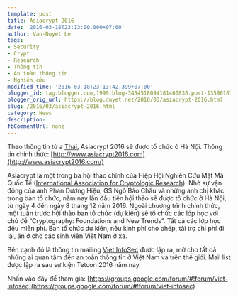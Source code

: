 ```yaml
---
template: post
title: Asiacrypt 2016
date: '2016-03-18T23:13:00.000+07:00'
author: Van-Duyet Le
tags:
- Security
- Crypt
- Research
- Thông tin
- An toàn thông tin
- Nghiên cứu
modified_time: '2016-03-18T23:13:42.399+07:00'
blogger_id: tag:blogger.com,1999:blog-3454518094181460838.post-1359018167700488405
blogger_orig_url: https://blog.duyet.net/2016/03/asiacrypt-2016.html
slug: /2016/03/asiacrypt-2016.html
category: News
description: 
fbCommentUrl: none
---
```


Theo thông tin từ a [Thái](http://vnhacker.blogspot.com/), Asiacrypt 2016 sẽ được tổ chức ở Hà Nội. Thông tin chính thức: [http://www.asiacrypt2016.com](http://www.asiacrypt2016.com/)

Asiacrypt là một trong ba hội thảo chính của Hiệp Hội Nghiên Cứu Mật Mã Quốc Tế ([International Association for Cryptologic Research](https://www.iacr.org/)). Nhờ sự vận động của anh Phan Dương Hiệu, GS Ngô Bảo Châu và những anh chị khác trong ban tổ chức, năm nay lần đầu tiên hội thảo sẽ được tổ chức ở Hà Nội, từ ngày 4 đến ngày 8 tháng 12 năm 2016.
Ngoài chương trình chính thức, một tuần trước hội thảo ban tổ chức (dự kiến) sẽ tổ chức các lớp học với chủ đề “Cryptography: Foundations and New Trends”. Tất cả các lớp học đều miễn phí. Ban tổ chức dự kiến, nếu kinh phí cho phép, tài trợ chi phí đi lại, ăn ở cho các sinh viên Việt Nam ở xa.

Bên cạnh đó là thông tin mailing [Viet InfoSec](https://groups.google.com/forum/#!forum/viet-infosec) được lập ra, mở cho tất cả những ai quan tâm đến an toàn thông tin ở Việt Nam và trên thế giới. Mail list được lập ra sau sự kiện Tetcon 2016 năm nay.

Nhấn vào đây để tham gia: [https://groups.google.com/forum/#!forum/viet-infosec](https://groups.google.com/forum/#!forum/viet-infosec)
